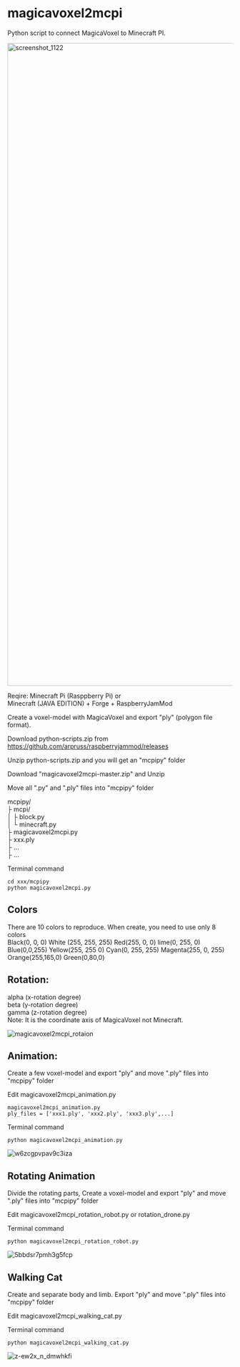 # magicavoxel2mcpi

Python script to connect MagicaVoxel to Minecraft PI.

<img width="1440" alt="screenshot_1122" src="https://user-images.githubusercontent.com/33368327/44855279-ab667500-aca5-11e8-8320-a025afcab091.png">

Reqire: Minecraft Pi (Rasppberry Pi) or  
        Minecraft (JAVA EDITION) + Forge + RaspberryJamMod
        
Create a voxel-model with MagicaVoxel and export "ply" (polygon file format).

Download python-scripts.zip from    
https://github.com/arpruss/raspberryjammod/releases

Unzip python-scripts.zip and you will get an "mcpipy" folder

Download "magicavoxel2mcpi-master.zip" and Unzip

Move all ".py" and ".ply" files into "mcpipy" folder

mcpipy/  
    ├ mcpi/  
    │    ├ block.py  
    │    └ minecraft.py  
    ├ magicavoxel2mcpi.py  
    ├ xxx.ply    
    ├ ...    
    ├ ...    
    
Terminal command    

```
cd xxx/mcpipy
python magicavoxel2mcpi.py
```

## Colors
There are 10 colors to reproduce. When create, you need to use only 8 colors     
Black(0, 0, 0) White (255, 255, 255) Red(255, 0, 0) lime(0, 255, 0) Blue(0,0,255) Yellow(255, 255 0) Cyan(0, 255, 255) Magenta(255, 0, 255) Orange(255,165,0) Green(0,80,0)     

## Rotation:   
alpha (x-rotation degree)  
beta (y-rotation degree)   
gamma (z-rotation degree)    
Note: It is the coordinate axis of MagicaVoxel not Minecraft.  

![magicavoxel2mcpi_rotaion](https://user-images.githubusercontent.com/33368327/44855928-1a909900-aca7-11e8-9182-99df906f43be.jpg)

## Animation:  
Create a few voxel-model and export "ply" and move ".ply" files into "mcpipy" folder

Edit magicavoxel2mcpi_animation.py     

```
magicavoxel2mcpi_animation.py
ply_files = ['xxx1.ply', 'xxx2.ply', 'xxx3.ply',...]
```

Terminal command     

```
python magicavoxel2mcpi_animation.py
```

![w6zcgpvpav9c3iza](https://user-images.githubusercontent.com/33368327/44870045-05793180-acca-11e8-8d97-84c9c7cde7c2.gif)

## Rotating Animation

Divide the rotating parts, Create a voxel-model and export "ply" and move ".ply" files into "mcpipy" folder    

Edit magicavoxel2mcpi_rotation_robot.py or rotation_drone.py    

Terminal command     

```
python magicavoxel2mcpi_rotation_robot.py
```


![5bbdsr7pmh3g5fcp](https://user-images.githubusercontent.com/33368327/44958372-48314880-af1a-11e8-94f7-c198547c6eba.gif)

## Walking Cat

Create and separate body and limb. Export "ply" and move ".ply" files into "mcpipy" folder    

Edit magicavoxel2mcpi_walking_cat.py    

Terminal command     

```
python magicavoxel2mcpi_walking_cat.py
```

![z-ew2x_n_dmwhkfi](https://user-images.githubusercontent.com/33368327/45431860-77e30c00-b6e3-11e8-9c9b-9ef99bb9fdbe.gif)




